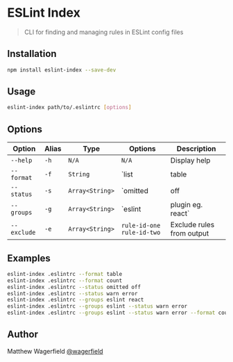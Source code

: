 # ESLint Index

> CLI for finding and managing rules in ESLint config files

## Installation

```bash
npm install eslint-index --save-dev
```

## Usage

```bash
eslint-index path/to/.eslintrc [options]
```

## Options

Option      | Alias | Type            | Options                   | Description
------------|-------|-----------------|---------------------------|-------------
`--help`    | `-h`  | `N/A`           | `N/A`                     | Display help
`--format`  | `-f`  | `String`        | `list|table|count`        | Format rules
`--status`  | `-s`  | `Array<String>` | `omitted|off|warn|error`  | Filter rules by status
`--groups`  | `-g`  | `Array<String>` | `eslint|plugin eg. react` | Filter rules by group/plugin
`--exclude` | `-e`  | `Array<String>` | `rule-id-one rule-id-two` | Exclude rules from output

## Examples

```bash
eslint-index .eslintrc --format table
eslint-index .eslintrc --format count
eslint-index .eslintrc --status omitted off
eslint-index .eslintrc --status warn error
eslint-index .eslintrc --groups eslint react
eslint-index .eslintrc --groups eslint --status warn error
eslint-index .eslintrc --groups eslint --status warn error --format count
```

## Author

Matthew Wagerfield [@wagerfield](http://twitter.com/wagerfield)

